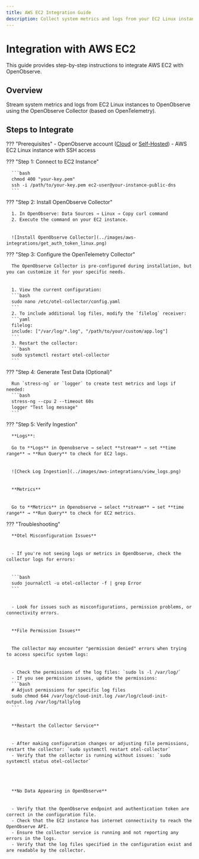 ```yaml
---
title: AWS EC2 Integration Guide
description: Collect system metrics and logs from your EC2 Linux instances using the OpenObserve Collector (built on OpenTelemetry). Monitor performance, troubleshoot issues, and analyze logs in one place. 
---
```


# Integration with AWS EC2
This guide provides step-by-step instructions to integrate AWS EC2 with OpenObserve.


## Overview
Stream system metrics and logs from EC2 Linux instances to OpenObserve using the OpenObserve Collector (based on OpenTelemetry).


## Steps to Integrate


??? "Prerequisites"
      - OpenObserve account ([Cloud](https://cloud.openobserve.ai/web/) or [Self-Hosted](../../../getting-started/#self-hosted-installation))
      - AWS EC2 Linux instance with SSH access


??? "Step 1: Connect to EC2 Instance"

      ```bash
      chmod 400 "your-key.pem"
      ssh -i /path/to/your-key.pem ec2-user@your-instance-public-dns
      ```


??? "Step 2: Install OpenObserve Collector"


      1. In OpenObserve: Data Sources → Linux → Copy curl command
      2. Execute the command on your EC2 instance.


      ![Install OpenObserve Collector](../images/aws-integrations/get_auth_token_linux.png)


??? "Step 3: Configure the OpenTelemetry Collector"


      The OpenObserve Collector is pre-configured during installation, but you can customize it for your specific needs.


      1. View the current configuration:
      ```bash
      sudo nano /etc/otel-collector/config.yaml
      ```
      2. To include additional log files, modify the `filelog` receiver:
      ```yaml
      filelog:
      include: ["/var/log/*.log", "/path/to/your/custom/app.log"]
      ```
      3. Restart the collector:
      ```bash
      sudo systemctl restart otel-collector
      ```




??? "Step 4: Generate Test Data (Optional)"


      Run `stress-ng` or `logger` to create test metrics and logs if needed:
      ```bash
      stress-ng --cpu 2 --timeout 60s
      logger "Test log message"
      ```


??? "Step 5: Verify Ingestion"


      **Logs**:
   
      Go to **Logs** in Openobserve → select **stream** → set **time range** → **Run Query** to check for EC2 logs.


      ![Check Log Ingestion](../images/aws-integrations/view_logs.png)


      **Metrics**


      Go to **Metrics** in Openobserve → select **stream** → set **time range** → **Run Query** to check for EC2 metrics.




??? "Troubleshooting"


      **Otel Misconfiguration Issues**


      - If you're not seeing logs or metrics in OpenObserve, check the collector logs for errors:


      ```bash
      sudo journalctl -u otel-collector -f | grep Error
      ```


      - Look for issues such as misconfigurations, permission problems, or connectivity errors.


      **File Permission Issues**


      The collector may encounter "permission denied" errors when trying to access specific system logs:


      - Check the permissions of the log files: `sudo ls -l /var/log/`
      - If you see permission issues, update the permissions:
      ```bash
      # Adjust permissions for specific log files
      sudo chmod 644 /var/log/cloud-init.log /var/log/cloud-init-output.log /var/log/tallylog
      ```


      **Restart the Collector Service**


      - After making configuration changes or adjusting file permissions, restart the collector: `sudo systemctl restart otel-collector`
      - Verify that the collector is running without issues: `sudo systemctl status otel-collector`




      **No Data Appearing in OpenObserve**


      - Verify that the OpenObserve endpoint and authentication token are correct in the configuration file.
      - Check that the EC2 instance has internet connectivity to reach the OpenObserve API.
      - Ensure the collector service is running and not reporting any errors in the logs.
      - Verify that the log files specified in the configuration exist and are readable by the collector.
